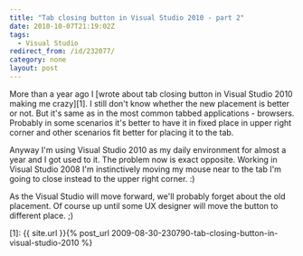 ```yaml
---
title: "Tab closing button in Visual Studio 2010 - part 2"
date: 2010-10-07T21:19:02Z
tags:
  - Visual Studio
redirect_from: /id/232077/
category: none
layout: post
---
```

More than a year ago I [wrote about tab closing button in Visual Studio 2010 making me crazy][1]. I still don't know whether the new placement is better or not. But it's same as in the most common tabbed applications - browsers. Probably in some scenarios it's better to have it in fixed place in upper right corner and other scenarios fit better for placing it to the tab.

Anyway I'm using Visual Studio 2010 as my daily environment for almost a year and I got used to it. The problem now is exact opposite. Working in Visual Studio 2008 I'm instinctively moving my mouse near to the tab I'm going to close instead to the upper right corner. :)

As the Visual Studio will move forward, we'll probably forget about the old placement. Of course up until some UX designer will move the button to different place. ;)

[1]: {{ site.url }}{% post_url 2009-08-30-230790-tab-closing-button-in-visual-studio-2010 %}